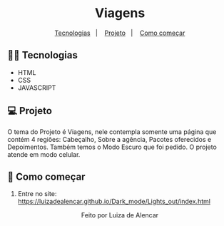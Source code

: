 <h1 align="center">
 Viagens
</h1>

<p align="center">
  <a href="#-tecnologias">Tecnologias</a>&nbsp;&nbsp;&nbsp;|&nbsp;&nbsp;&nbsp;
  <a href="#-projeto">Projeto</a>&nbsp;&nbsp;&nbsp;|&nbsp;&nbsp;&nbsp;
  <a href="#-como-começar">Como começar</a>
</p>

## 👨‍💻 Tecnologias

- HTML
- CSS
- JAVASCRIPT

## 💻 Projeto

O tema do Projeto é Viagens, nele contempla somente uma página que contém 4 regiões: Cabeçalho, Sobre a agência, Pacotes oferecidos e Depoimentos. Também temos o Modo Escuro que foi pedido. O projeto atende em modo celular.

## 🏁 Como começar

1. Entre no site: https://luizadealencar.github.io/Dark_mode/Lights_out/index.html

<span align="center">

Feito por Luiza de Alencar
</span>
